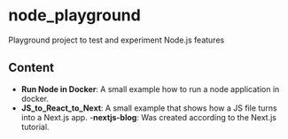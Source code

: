 # node_playground

Playground project to test and experiment Node.js features

## Content

- __Run Node in Docker__: A small example how to run a node application in docker.
- __JS_to_React_to_Next__: A small example that shows how a JS file turns into a Next.js app.
-__nextjs-blog__: Was created according to the Next.js tutorial.

